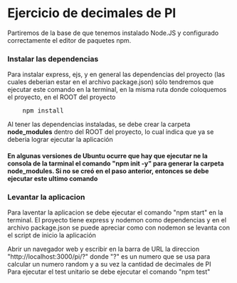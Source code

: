 # Ejercicio de decimales de PI

<p>Partiremos de la base de que tenemos instalado Node.JS y configurado correctamente el editor de paquetes npm.</p>

<h3>Instalar las dependencias</h3>
<p> Para instalar express, ejs, y en general las dependencias del proyecto (las cuales deberian estar en el archivo package.json) sólo tendremos que ejecutar este comando en la terminal, en la misma ruta donde coloquemos el proyecto, en el ROOT del proyecto</p>
<pre class="language-markup">
	npm install
</pre>

<p>Al tener las dependencias instaladas, se debe crear la carpeta <b>node_modules</b> dentro del ROOT del proyecto, lo cual indica que ya se deberia lograr ejecutar la aplicación</p>

<h4>En algunas versiones de Ubuntu ocurre que hay que ejecutar ne la consola de la tarminal el comando "npm init -y" para generar la carpeta node_modules. Si no se creó en el paso anterior, entonces se debe ejecutar este ultimo comando</h4>

<h3>Levantar la aplicacion</h3>
<p>
    Para laventar la aplicacion se debe ejecutar el comando "npm start" en la terminal. El proyecto tiene express y nodemon como dependencias y en el archivo package.json se puede apreciar como con nodemon se levanta con el script de inicio la aplicación
</p>
<p>
    Abrir un navegador web y escribir en la barra de URL la direccion "http://localhost:3000/pi/?" donde "?" es un numero que se usa para calcular un numero random y a su vez la cantidad de decimales de PI
    <br>
    Para ejecutar el test unitario se debe ejecutar el comando "npm test"
    
</p>